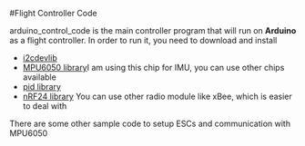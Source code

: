 #Flight Controller Code

arduino_control_code is the main controller program that will run on **Arduino** as a flight controller.
In order to run it, you need to download and install 
* [i2cdevlib](https://github.com/jrowberg/i2cdevlib)
* [MPU6050 library](https://github.com/jrowberg/i2cdevlib/tree/master/Arduino/MPU6050)I am using this chip for IMU,
  you can use other chips available
* [pid library](http://playground.arduino.cc/Code/PIDLibrary)
* [nRF24 library](https://github.com/maniacbug/RF24) You can use other radio module like xBee, which is easier to deal with

There are some other sample code to setup ESCs and communication with MPU6050
